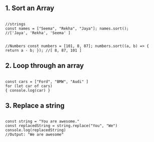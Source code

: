 ## 1. Sort an Array

<Code language='javascript'>
//strings 
const names = ["Seema", "Rekha", "Jaya"]; names.sort(); 
//['Jaya', 'Rekha', 'Seema' ]

//Numbers
const numbers = [101, 8, 87]; numbers.sort((a, b) => { return a - b; });
//[ 8, 87, 101 ]
</Code>

## 2. Loop through an array

<Code language='javascript'>
const cars = ["Ford", "BMW", "Audi" ] 
for (let car of cars) 
{ console.log(car) }
</Code>

## 3. Replace a string

<Code language='javascript'>
const string = "You are awesome." 
const replacedString = string.replace("You", "We")
console.log(replacedString)
//Output: "We are awesome"
</Code>
